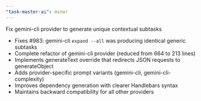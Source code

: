 ```yaml
---
"task-master-ai": minor
---
```


Fix gemini-cli provider to generate unique contextual subtasks

- Fixes #983: gemini-cli `expand --all` was producing identical generic subtasks
- Complete refactor of gemini-cli provider (reduced from 664 to 213 lines)
- Implements generateText override that redirects JSON requests to generateObject
- Adds provider-specific prompt variants (gemini-cli, gemini-cli-complexity)
- Improves dependency generation with clearer Handlebars syntax
- Maintains backward compatibility for all other providers